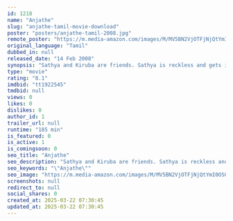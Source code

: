 ```yaml
---
id: 1218
name: "Anjathe"
slug: "anjathe-tamil-movie-download"
poster: "posters/anjathe-tamil-2008.jpg"
remote_poster: "https://m.media-amazon.com/images/M/MV5BN2VjOTFjNjQtYmI0OS00YjRkLWFkY2QtMTRhMWMwODExYTEyXkEyXkFqcGc@._V1_SX300.jpg"
original_language: "Tamil"
dubbed_in: null
released_date: "14 Feb 2008"
synopsis: "Sathya and Kiruba are friends. Sathya is reckless and gets into drinking and violent fights whereas Kiruba studies hard to become a Sub-Inspector. Tables are turned when Sathya becomes a Sub-Inspector."
type: "movie"
rating: "8.1"
imdbid: "tt1922545"
tmdbid: null
views: 0
likes: 0
dislikes: 0
author_id: 1
trailer_url: null
runtime: "185 min"
is_featured: 0
is_active: 1
is_comingsoon: 0
seo_title: "Anjathe"
seo_description: "Sathya and Kiruba are friends. Sathya is reckless and gets into drinking and violent fights whereas Kiruba studies hard to become a Sub-Inspector. Tables are turned when Sathya becomes a Sub-Inspector."
seo_keywords: "\"Anjathe\""
seo_image: "https://m.media-amazon.com/images/M/MV5BN2VjOTFjNjQtYmI0OS00YjRkLWFkY2QtMTRhMWMwODExYTEyXkEyXkFqcGc@._V1_SX300.jpg"
screenshots: null
redirect_to: null
social_shares: 0
created_at: 2025-03-22 07:30:45
updated_at: 2025-03-22 07:30:45
---
```



